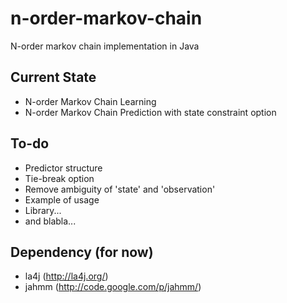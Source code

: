 n-order-markov-chain
====================

N-order markov chain implementation in Java


Current State
-------------------------
* N-order Markov Chain Learning
* N-order Markov Chain Prediction with state constraint option


To-do
-------------------------
* Predictor structure
* Tie-break option
* Remove ambiguity of 'state' and 'observation'
* Example of usage
* Library...
* and blabla...


Dependency (for now)
-------------------------
* la4j (http://la4j.org/)
* jahmm (http://code.google.com/p/jahmm/)
